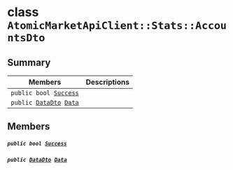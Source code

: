 # class `AtomicMarketApiClient::Stats::AccountsDto` 

## Summary

 Members                                | Descriptions                                
----------------------------------------|---------------------------------------------
`public bool `[`Success`](#class_atomic_market_api_client_1_1_stats_1_1_accounts_dto_1a506fb037fbb6bfe8f254c021a2c3cfac) | 
`public `[`DataDto`](.github/workflows/documentation/md/AtomicMarketApiClient--Stats--AccountsDto--DataDto.md#class_atomic_market_api_client_1_1_stats_1_1_accounts_dto_1_1_data_dto)` `[`Data`](#class_atomic_market_api_client_1_1_stats_1_1_accounts_dto_1a65c0779654774581967081cf3136bd84) | 

## Members

##### `public bool `[`Success`](#class_atomic_market_api_client_1_1_stats_1_1_accounts_dto_1a506fb037fbb6bfe8f254c021a2c3cfac) 

##### `public `[`DataDto`](.github/workflows/documentation/md/AtomicMarketApiClient--Stats--AccountsDto--DataDto.md#class_atomic_market_api_client_1_1_stats_1_1_accounts_dto_1_1_data_dto)` `[`Data`](#class_atomic_market_api_client_1_1_stats_1_1_accounts_dto_1a65c0779654774581967081cf3136bd84) 

